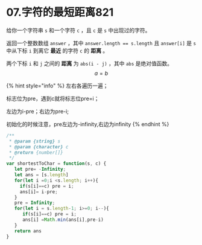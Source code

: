 # 07.字符的最短距离821

给你一个字符串 `s` 和一个字符 `c` ，且 `c` 是 `s` 中出现过的字符。

返回一个整数数组 `answer` ，其中 `answer.length == s.length` 且 `answer[i]` 是 `s` 中从下标 `i` 到离它 **最近** 的字符 `c` 的 **距离** 。

两个下标 `i` 和 `j` 之间的 **距离** 为 `abs(i - j)` ，其中 `abs` 是绝对值函数。 $$a = b$$&#x20;

{% hint style="info" %}
左右各遍历一遍；

标志位为pre，遇到c就将标志位pre=i；

左边为i-pre；右边为pre-i;

初始化的时候注意，pre左边为-infinity,右边为infinity
{% endhint %}

```javascript
/**
 * @param {string} s
 * @param {character} c
 * @return {number[]}
 */
var shortestToChar = function(s, c) {
   let pre= -Infinity;
   let ans = [s.length]
   for(let i =0;i <s.length; i++){
     if(s[i]==c) pre = i;
     ans[i]= i-pre;
   }
   pre = Infinity;
   for(let i = s.length-1; i>=0; i--){
      if(s[i]==c) pre = i;
      ans[i] =Math.min(ans[i],pre-i)
   }
   return ans
}
```
